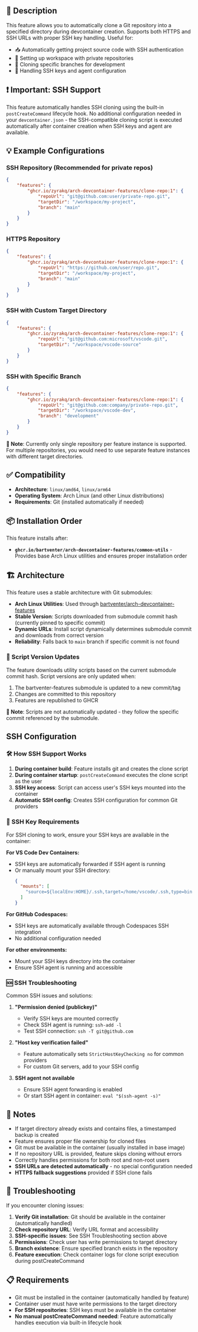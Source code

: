 ## 📝 Description

This feature allows you to automatically clone a Git repository into a specified directory during devcontainer creation. Supports both HTTPS and SSH URLs with proper SSH key handling. Useful for:

-   📥 Automatically getting project source code with SSH authentication
-   🏢 Setting up workspace with private repositories
-   🌿 Cloning specific branches for development
-   🔑 Handling SSH keys and agent configuration

## ❗ Important: SSH Support

This feature automatically handles SSH cloning using the built-in `postCreateCommand` lifecycle hook. No additional configuration needed in your `devcontainer.json` - the SSH-compatible cloning script is executed automatically after container creation when SSH keys and agent are available.

## 💡 Example Configurations

### SSH Repository (Recommended for private repos)
```json
{
    "features": {
        "ghcr.io/zyrakq/arch-devcontainer-features/clone-repo:1": {
            "repoUrl": "git@github.com:user/private-repo.git",
            "targetDir": "/workspace/my-project",
            "branch": "main"
        }
    }
}
```

### HTTPS Repository
```json
{
    "features": {
        "ghcr.io/zyrakq/arch-devcontainer-features/clone-repo:1": {
            "repoUrl": "https://github.com/user/repo.git",
            "targetDir": "/workspace/my-project",
            "branch": "main"
        }
    }
}
```

### SSH with Custom Target Directory
```json
{
    "features": {
        "ghcr.io/zyrakq/arch-devcontainer-features/clone-repo:1": {
            "repoUrl": "git@github.com:microsoft/vscode.git",
            "targetDir": "/workspace/vscode-source"
        }
    }
}
```

### SSH with Specific Branch
```json
{
    "features": {
        "ghcr.io/zyrakq/arch-devcontainer-features/clone-repo:1": {
            "repoUrl": "git@github.com:company/private-repo.git",
            "targetDir": "/workspace/vscode-dev",
            "branch": "development"
        }
    }
}
```

**📝 Note**: Currently only single repository per feature instance is supported. For multiple repositories, you would need to use separate feature instances with different target directories.

## ✅ Compatibility

-   **Architecture**: `linux/amd64`, `linux/arm64`
-   **Operating System**: Arch Linux (and other Linux distributions)
-   **Requirements**: Git (installed automatically if needed)

## 📦 Installation Order

This feature installs after:
-   **`ghcr.io/bartventer/arch-devcontainer-features/common-utils`** - Provides base Arch Linux utilities and ensures proper installation order

## 🏗️ Architecture

This feature uses a stable architecture with Git submodules:

-   **Arch Linux Utilities**: Used through [bartventer/arch-devcontainer-features](https://github.com/bartventer/arch-devcontainer-features)
-   **Stable Version**: Scripts downloaded from submodule commit hash (currently pinned to specific commit)
-   **Dynamic URLs**: Install script dynamically determines submodule commit and downloads from correct version
-   **Reliability**: Falls back to `main` branch if specific commit is not found

### 🔄 Script Version Updates

The feature downloads utility scripts based on the current submodule commit hash. Script versions are only updated when:
1.  The bartventer-features submodule is updated to a new commit/tag
2.  Changes are committed to this repository
3.  Features are republished to GHCR

**📝 Note**: Scripts are not automatically updated - they follow the specific commit referenced by the submodule.

##  SSH Configuration

### 🛠️ How SSH Support Works

1.  **During container build**: Feature installs git and creates the clone script
2.  **During container startup**: `postCreateCommand` executes the clone script as the user
3.  **SSH key access**: Script can access user's SSH keys mounted into the container
4.  **Automatic SSH config**: Creates SSH configuration for common Git providers

### 🔑 SSH Key Requirements

For SSH cloning to work, ensure your SSH keys are available in the container:

**For VS Code Dev Containers:**
-   SSH keys are automatically forwarded if SSH agent is running
-   Or manually mount your SSH directory:
    ```json
    {
      "mounts": [
        "source=${localEnv:HOME}/.ssh,target=/home/vscode/.ssh,type=bind,consistency=cached"
      ]
    }
    ```

**For GitHub Codespaces:**
-   SSH keys are automatically available through Codespaces SSH integration
-   No additional configuration needed

**For other environments:**
-   Mount your SSH keys directory into the container
-   Ensure SSH agent is running and accessible

### 🆘 SSH Troubleshooting

Common SSH issues and solutions:

1.  **"Permission denied (publickey)"**
    -   Verify SSH keys are mounted correctly
    -   Check SSH agent is running: `ssh-add -l`
    -   Test SSH connection: `ssh -T git@github.com`

2.  **"Host key verification failed"**
    -   Feature automatically sets `StrictHostKeyChecking no` for common providers
    -   For custom Git servers, add to your SSH config

3.  **SSH agent not available**
    -   Ensure SSH agent forwarding is enabled
    -   Or start SSH agent in container: `eval "$(ssh-agent -s)"`

## 📝 Notes

-   If target directory already exists and contains files, a timestamped backup is created
-   Feature ensures proper file ownership for cloned files
-   Git must be available in the container (usually installed in base image)
-   If no repository URL is provided, feature skips cloning without errors
-   Correctly handles permissions for both root and non-root users
-   **SSH URLs are detected automatically** - no special configuration needed
-   **HTTPS fallback suggestions** provided if SSH clone fails

## 🔧 Troubleshooting

If you encounter cloning issues:

1.  **Verify Git installation**: Git should be available in the container (automatically handled)
2.  **Check repository URL**: Verify URL format and accessibility
3.  **SSH-specific issues**: See SSH Troubleshooting section above
4.  **Permissions**: Check user has write permissions to target directory
5.  **Branch existence**: Ensure specified branch exists in the repository
6.  **Feature execution**: Check container logs for clone script execution during postCreateCommand

## 📋 Requirements

-   Git must be installed in the container (automatically handled by feature)
-   Container user must have write permissions to the target directory
-   **For SSH repositories**: SSH keys must be available in the container
-   **No manual postCreateCommand needed**: Feature automatically handles execution via built-in lifecycle hook

